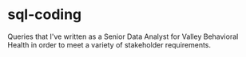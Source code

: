 # sql-coding
Queries that I've written as a Senior Data Analyst for Valley Behavioral Health in order to meet a variety of stakeholder requirements.
